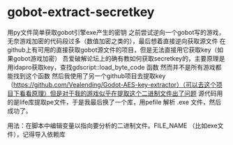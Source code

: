 # gobot-extract-secretkey
用py文件简单获取gobot引擎exe产生的密钥
之前尝试逆向一个gobot写的游戏，无奈游戏加密的代码段过多（数值加密之类的），最后想着直接逆向获取源文件
在github上有可用的直接获取gobot源文件的项目，但是无法直接用它获取key（如果gobot游戏加密）
吾爱破解论坛上的确有教如何获取secretkey的，主要原理是用idapro获取key，查找gdscript::load_byte_code 函数
然而并不是所有游戏都能找到这个函数
然后我使用了另一个github项目去提取key （https://github.com/Vealending/Godot-AES-key-extractor）（可以去这个项目下看看原理）但是对于我的游戏似乎在提取这个二进制文件出了问题
源代码用的是life库提取pe文件，于是我最后换了一个库，用pefile 解析 .exe 文件，然后成功了。

用法：在脚本中编辑变量以指向要分析的二进制文件。FILE_NAME （比如exe文件），记得导入依赖库
